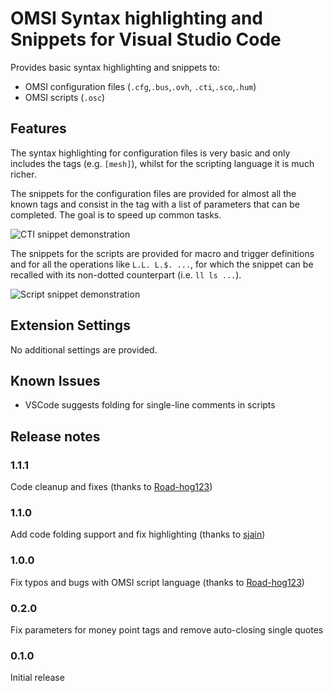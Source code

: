 # OMSI Syntax highlighting and Snippets for Visual Studio Code

Provides basic syntax highlighting and snippets to:
+ OMSI configuration files (`.cfg`,`.bus`,`.ovh`, `.cti`,`.sco`,`.hum`)
+ OMSI scripts (`.osc`)

## Features

The syntax highlighting for configuration files is very basic and only includes the tags (e.g. `[mesh]`), whilst for the scripting language it is much richer.

The snippets for the configuration files are provided for almost all the known tags and consist in the tag with a list of parameters that can be completed. The goal is to speed up common tasks.

![CTI snippet demonstration](./images/screencast-cti.gif)

The snippets for the scripts are provided for macro and trigger definitions
and for all the operations like `L.L. L.$. ...`, for which the snippet can
be recalled with its non-dotted counterpart (i.e. `ll ls ...`).

![Script snippet demonstration](./images/screencast-script.gif)

## Extension Settings

No additional settings are provided.

## Known Issues

- VSCode suggests folding for single-line comments in scripts

## Release notes

### 1.1.1
Code cleanup and fixes (thanks to [Road-hog123](https://github.com/Road-hog123))

### 1.1.0
Add code folding support and fix highlighting (thanks to [sjain](https://github.com/sjain882))

### 1.0.0
Fix typos and bugs with OMSI script language (thanks to [Road-hog123](https://github.com/Road-hog123))

### 0.2.0
Fix parameters for money point tags and remove auto-closing single quotes

### 0.1.0
Initial release
